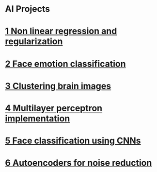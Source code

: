 # AI Projects

# [1 Non linear regression and regularization](https://github.com/Flrotm/Projects/edit/master/AI/py1) 

# [2 Face emotion classification](https://github.com/Flrotm/Projects/edit/master/AI/py2) 

# [3 Clustering brain images](https://github.com/Flrotm/Projects/edit/master/AI/py3)

# [4 Multilayer perceptron implementation](https://github.com/Flrotm/Projects/edit/master/AI/py4)

# [5 Face classification using CNNs](https://github.com/Flrotm/Projects/edit/master/AI/py5)

# [6 Autoencoders for noise reduction](https://github.com/Flrotm/Projects/edit/master/AI/py6)


